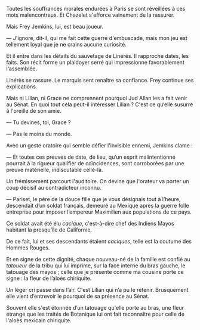 Toutes les souffrances morales endurées à Paris se sont réveillées à ces mots malencontreux. Et Chazelet s'efforce vainement de la rassurer.

Mais Frey Jemkins, lui, est beau joueur.

— J'ignore, dit-il, qui me fait cette guerre d'embuscade, mais mon jeu
est tellement loyal que je ne crains aucune curiosité.

Et il entre dans les détails du sauvetage de Linérès. Il rapproche 
dates, les faits. Son récit forme un plaidoyer serré qui impressionne favorablement l‘assemblée.

Linérès se rassure. Le marquis sent renaître sa confiance. Frey continue ses explications.

Mais ni Lilian, ni Grace ne comprennent pourquoi Jud Allan les a fait
venir au Sénat. En quoi tout cela peut-il intéresser Lilian ? C'est ce qu‘elle susurre à l'oreille de son amie.

— Tu devines, toi, Grace ?

— Pas le moins du monde.

Avec un geste oratoire qui semble défier l'invisible ennemi, Jemkins
clame :

— Et toutes ces preuves de date, de lieu, qu‘un esprit malintentionné
pourrait à la rigueur qualifier de coïncidences, sont corroborées par une preuve matérielle, indiscutable celle-là.

Un frémissement parcourt l'auditoire. On devine que l'orateur va porter un coup décisif au contradicteur inconnu.

— Pariset, le père de la douce fille que je vous désignais tout à l’heure, descendait d’un soldat français, demeuré au Mexique après la guerre folle entreprise pour imposer l’empereur Maximilien aux populations de ce pays.

Ce soldat avait été élu _cacique_, c'est-à-dire chef des Indiens Mayos habitant la presqu’île de Californie.

De ce fait, lui et ses descendants étaient _caciques_, telle est la coutume des Hommes Rouges.

Et en signe de cette dignité, chaque nouveau-né de la famille est confié au _tatoueur_ de la tribu qui lui imprime, sur la face interne du bras gauche, le tatouage des mayos ; celle que je présente comme ma cousine porte ce signe : la fleur de l’aloès chiriquite.

Un léger cri passe dans l’air. C'est Lilian qui n’a pu le retenir. Brusquement elle vient d’entrevoir le pourquoi de sa présence au Sénat. 

Souvent elle s'est étonnée d’un tatouage qu'elle porte au bras, une fleur étrange que les traités de Botanique lui ont fait reconnaître pour celle de l'aloès mexicain chiriquite.
